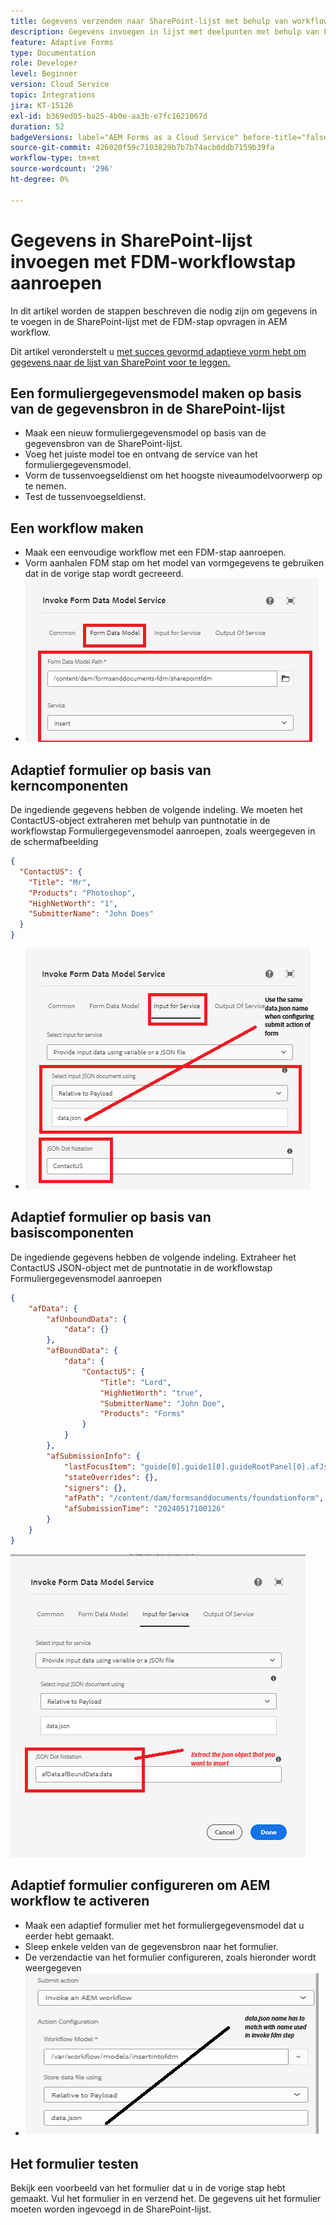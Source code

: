```yaml
---
title: Gegevens verzenden naar SharePoint-lijst met behulp van workflowstap
description: Gegevens invoegen in lijst met deelpunten met behulp van FDM-workflowstap aanroepen
feature: Adaptive Forms
type: Documentation
role: Developer
level: Beginner
version: Cloud Service
topic: Integrations
jira: KT-15126
exl-id: b369ed05-ba25-4b0e-aa3b-e7fc1621067d
duration: 52
badgeVersions: label="AEM Forms as a Cloud Service" before-title="false"
source-git-commit: 426020f59c7103829b7b7b74acb0ddb7159b39fa
workflow-type: tm+mt
source-wordcount: '296'
ht-degree: 0%

---
```


# Gegevens in SharePoint-lijst invoegen met FDM-workflowstap aanroepen


In dit artikel worden de stappen beschreven die nodig zijn om gegevens in te voegen in de SharePoint-lijst met de FDM-stap opvragen in AEM workflow.

Dit artikel veronderstelt u [ met succes gevormd adaptieve vorm hebt om gegevens naar de lijst van SharePoint voor te leggen.](https://experienceleague.adobe.com/docs/experience-manager-cloud-service/content/forms/adaptive-forms-authoring/authoring-adaptive-forms-core-components/create-an-adaptive-form-on-forms-cs/configure-submit-actions-core-components.html?lang=en#connect-af-sharepoint-list)


## Een formuliergegevensmodel maken op basis van de gegevensbron in de SharePoint-lijst

* Maak een nieuw formuliergegevensmodel op basis van de gegevensbron van de SharePoint-lijst.
* Voeg het juiste model toe en ontvang de service van het formuliergegevensmodel.
* Vorm de tussenvoegseldienst om het hoogste niveaumodelvoorwerp op te nemen.
* Test de tussenvoegseldienst.


## Een workflow maken

* Maak een eenvoudige workflow met een FDM-stap aanroepen.
* Vorm aanhalen FDM stap om het model van vormgegevens te gebruiken dat in de vorige stap wordt gecreeerd.
* ![ vennoot-fdm ](assets/fdm-insert-1.png)

## Adaptief formulier op basis van kerncomponenten

De ingediende gegevens hebben de volgende indeling. We moeten het ContactUS-object extraheren met behulp van puntnotatie in de workflowstap Formuliergegevensmodel aanroepen, zoals weergegeven in de schermafbeelding

```json
{
  "ContactUS": {
    "Title": "Mr",
    "Products": "Photoshop",
    "HighNetWorth": "1",
    "SubmitterName": "John Does"
  }
}
```


* ![ kaart-input-parameters ](assets/fdm-insert-2.png)


## Adaptief formulier op basis van basiscomponenten

De ingediende gegevens hebben de volgende indeling. Extraheer het ContactUS JSON-object met de puntnotatie in de workflowstap Formuliergegevensmodel aanroepen

```json
{
    "afData": {
        "afUnboundData": {
            "data": {}
        },
        "afBoundData": {
            "data": {
                "ContactUS": {
                    "Title": "Lord",
                    "HighNetWorth": "true",
                    "SubmitterName": "John Doe",
                    "Products": "Forms"
                }
            }
        },
        "afSubmissionInfo": {
            "lastFocusItem": "guide[0].guide1[0].guideRootPanel[0].afJsonSchemaRoot[0]",
            "stateOverrides": {},
            "signers": {},
            "afPath": "/content/dam/formsanddocuments/foundationform",
            "afSubmissionTime": "20240517100126"
        }
    }
}
```

![ stichting-gebaseerd-vorm ](assets/foundation-based-form.png)

## Adaptief formulier configureren om AEM workflow te activeren

* Maak een adaptief formulier met het formuliergegevensmodel dat u eerder hebt gemaakt.
* Sleep enkele velden van de gegevensbron naar het formulier.
* De verzendactie van het formulier configureren, zoals hieronder wordt weergegeven
* ![ voorleggen-actie ](assets/configure-af.png)



## Het formulier testen

Bekijk een voorbeeld van het formulier dat u in de vorige stap hebt gemaakt. Vul het formulier in en verzend het. De gegevens uit het formulier moeten worden ingevoegd in de SharePoint-lijst.
